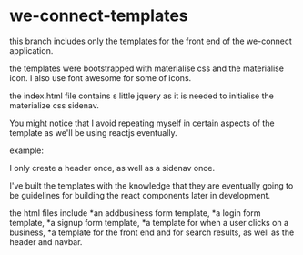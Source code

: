 # we-connect-templates

this branch includes only the templates for the front end of the we-connect application.

the templates were bootstrapped with materialise css and the materialise icon.
I also use font awesome for some of icons.

the index.html file contains s little jquery as it is needed to initialise the materialize css sidenav.

You might notice that I avoid repeating myself in certain aspects of the template as we'll be using reactjs eventually.

example:

I only create a header once, as well as a sidenav once.

I've built the templates with the knowledge that they are eventually going to be guidelines for building the react components later in development.

the html files include
*an addbusiness form template,
*a login form template,
*a signup form template,
*a template for when a user clicks on a business,
*a template for the front end and for search results, as well as the header and navbar.
